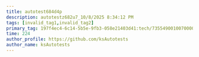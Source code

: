 ```yaml
---
title: autotest684d4p
description: autotestz682u7_10/8/2025 8:34:12 PM
tags: [invalid_tag1,invalid_tag2]
primary_tag: 197f4ec4-6c14-5b5e-9fb3-058e21403d41:tech/73554900100700000996/67838200100800006287
time: 224
author_profile: https://github.com/ksAutotests
author_name: ksAutotests
---
```

